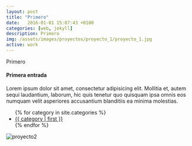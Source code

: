```yaml
---
layout: post
title: "Primero"
date:   2016-01-01 15:07:43 +0100
categories: [web, jekyll]
description: Primero
img: /assets/images/proyectos/proyecto_1/proyecto_1.jpg
active: work
---
```


Primero

<section class="intro">
	<div class="container-fluid">
		<div class="row">
			<div class="col-md-6 f28">
				<h4>Primera entrada</h4>
				<p>Lorem ipsum dolor sit amet, consectetur adipisicing elit. Mollitia et, autem sequi laudantium, laborum, hic quis tenetur quo quisquam ipsa omnis eos numquam velit asperiores accusantium blanditiis ea minima molestias.</p>
			</div>
			<div class="col-md-6">
				<ul class="list-unstyled">
				{% for category in site.categories %}
					<li><a href="/work/category/{{ category | first }}">{{ category | first }}</a></li>
				{% endfor %}
				</ul>
			</div>
		</div>
	</div>
</section>
<section class="js-push-navigation">
	<img class="img-responsive" src="/assets/images/proyectos/proyecto_1/proyecto_2.jpg" alt="proyecto2">
</section>

